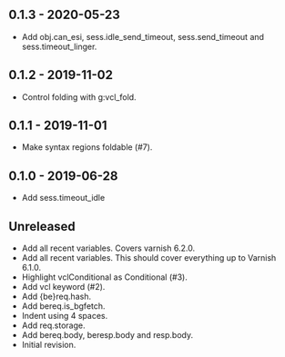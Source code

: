 ## 0.1.3 - 2020-05-23

* Add obj.can\_esi, sess.idle\_send\_timeout, sess.send\_timeout
  and sess.timeout\_linger.

## 0.1.2 - 2019-11-02

* Control folding with g:vcl\_fold.

## 0.1.1 - 2019-11-01

* Make syntax regions foldable (#7).

## 0.1.0 - 2019-06-28

* Add sess.timeout\_idle

## Unreleased

* Add all recent variables. Covers varnish 6.2.0.
* Add all recent variables. This should cover everything up to
  Varnish 6.1.0.
* Highlight vclConditional as Conditional (#3).
* Add vcl keyword (#2).
* Add {be}req.hash.
* Add bereq.is\_bgfetch.
* Indent using 4 spaces.
* Add req.storage.
* Add bereq.body, beresp.body and resp.body.
* Initial revision.
